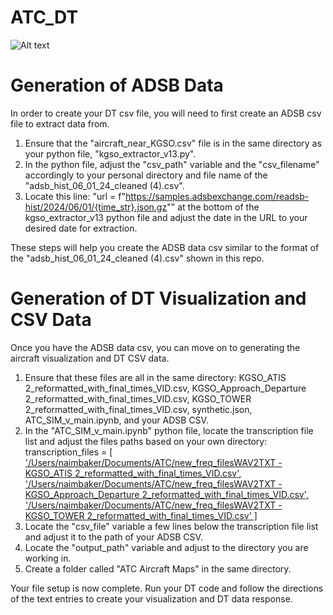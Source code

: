 # ATC_DT

![Alt text](Screenshot_2025-04-24_at_2.40.11 PM.png)

# Generation of ADSB Data

In order to create your DT csv file, you will need to first create an ADSB csv file to extract data from.

1. Ensure that the "aircraft_near_KGSO.csv" file is in the same directory as your python file, "kgso_extractor_v13.py".
2. In the python file, adjust the "csv_path" variable and the "csv_filename" accordingly to your personal directory and file name of the "adsb_hist_06_01_24_cleaned (4).csv".
3. Locate this line: "url = f"https://samples.adsbexchange.com/readsb-hist/2024/06/01/{time_str}.json.gz"" at the bottom of the kgso_extractor_v13 python file and adjust the date in the URL to your desired date for extraction.

These steps will help you create the ADSB data csv similar to the format of the "adsb_hist_06_01_24_cleaned (4).csv" shown in this repo.

# Generation of DT Visualization and CSV Data

Once you have the ADSB data csv, you can move on to generating the aircraft visualization and DT CSV data.

1. Ensure that these files are all in the same directory: KGSO_ATIS 2_reformatted_with_final_times_VID.csv, KGSO_Approach_Departure 2_reformatted_with_final_times_VID.csv, KGSO_TOWER 2_reformatted_with_final_times_VID.csv, synthetic.json, ATC_SIM_v_main.ipynb, and your ADSB CSV.
2. In the "ATC_SIM_v_main.ipynb" python file, locate the transcription file list and adjust the files paths based on your own directory: transcription_files = <u>[
        '/Users/naimbaker/Documents/ATC/new_freq_filesWAV2TXT - KGSO_ATIS 2_reformatted_with_final_times_VID.csv',
        '/Users/naimbaker/Documents/ATC/new_freq_filesWAV2TXT - KGSO_Approach_Departure 2_reformatted_with_final_times_VID.csv',
        '/Users/naimbaker/Documents/ATC/new_freq_filesWAV2TXT - KGSO_TOWER 2_reformatted_with_final_times_VID.csv'
    ]</u>
3. Locate the "csv_file" variable a few lines below the transcription file list and adjust it to the path of your ADSB CSV.
4. Locate the "output_path" variable and adjust to the directory you are working in.
5. Create a folder called "ATC Aircraft Maps" in the same directory.

Your file setup is now complete. Run your DT code and follow the directions of the text entries to create your visualization and DT data response.
